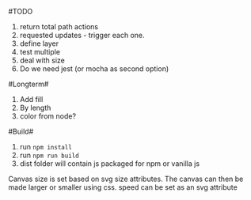 #TODO
1. return total path actions
1. requested updates - trigger each one.
1. define layer
1. test multiple
1. deal with size
1. Do we need jest (or mocha as second option)

#Longterm#
1. Add fill
1. By length
1. color from node?


#Build#
1. run `npm install`
1. run `npm run build`
1. dist folder will contain js packaged for npm or vanilla js


Canvas size is set based on svg size attributes.
The canvas can then be made larger or smaller using css.
speed can be set as an svg attribute